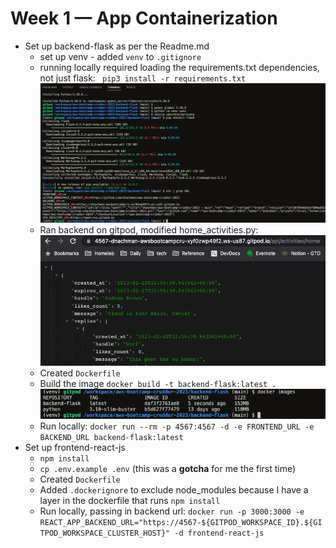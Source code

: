 # Week 1 — App Containerization

-   Set up backend-flask as per the Readme.md
    -   set up venv - added `venv` to `.gitignore`
    -   running locally required loading the requirements.txt dependencies, not just flask:
        ` pip3 install -r requirements.txt`
        ![](assets/wk1/python-setup.png)
    -   Ran backend on gitpod, modified home_activities.py:
        ![](assets/wk1/run-backend.png)
    -   Created `Dockerfile`
    -   Build the image
        `docker build -t backend-flask:latest .`
        ![](assets/wk1/docker-images-backend.png)
    - Run locally: `docker run --rm -p 4567:4567 -d -e FRONTEND_URL -e BACKEND_URL backend-flask:latest`
-   Set up frontend-react-js
    -   `npm install`
    -   `cp .env.example .env` (this was a **gotcha** for me the first time)
    -   Created `Dockerfile`
    -   Added `.dockerignore` to exclude node_modules because I have a layer in the dockerfile that runs `npm install`
    - Run locally, passing in backend url: `docker run -p 3000:3000 -e REACT_APP_BACKEND_URL="https://4567-${GITPOD_WORKSPACE_ID}.${GITPOD_WORKSPACE_CLUSTER_HOST}" -d frontend-react-js`
